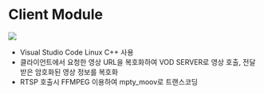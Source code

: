 # Client Module

<img src="https://user-images.githubusercontent.com/65989403/89764646-c13a7100-db2f-11ea-9e5f-457b826fcfd1.png"> 

* Visual Studio Code Linux C++ 사용
* 클라이언트에서 요청한 영상 URL을 복호화하여 VOD SERVER로 영상 호출, 전달 받은 암호화된 영상 정보를 복호화
* RTSP 호출시 FFMPEG 이용하여 mpty_moov로 트랜스코딩 

<br>

